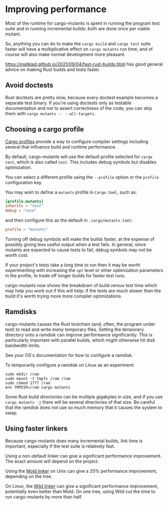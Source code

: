 # Improving performance

Most of the runtime for cargo-mutants is spent in running the program test suite
and in running incremental builds: both are done once per viable mutant.

So, anything you can do to make the `cargo build` and `cargo test` suite faster
will have a multiplicative effect on `cargo mutants` run time, and of course
will also make normal development more pleasant.

<https://matklad.github.io/2021/09/04/fast-rust-builds.html> has good general advice on making Rust builds and tests faster.

## Avoid doctests

Rust doctests are pretty slow, because every doctest example becomes a separate
test binary. If you're using doctests only as testable documentation and not to
assert correctness of the code, you can skip them with `cargo mutants --
--all-targets`.

## Choosing a cargo profile

[Cargo profiles](https://doc.rust-lang.org/cargo/reference/profiles.html) provide a way to configure compiler settings including several that influence build and runtime performance.

By default, cargo-mutants will use the default profile selected for `cargo test`, which is also called `test`. This includes debug symbols but disables optimization.

You can select a different profile using the `--profile` option or the `profile` configuration key.

You may wish to define a `mutants` profile in `Cargo.toml`, such as:

```toml
[profile.mutants]
inherits = "test"
debug = "none"
```

and then configure this as the default in `.cargo/mutants.toml`:

```toml
profile = "mutants"
```

Turning off debug symbols will make the builds faster, at the expense of possibly giving less useful output when a test fails. In general, since mutants are expected to cause tests to fail, debug symbols may not be worth cost.

If your project's tests take a long time to run then it may be worth experimenting with increasing the `opt` level or other optimization parameters in the profile, to trade off longer builds for faster test runs.

cargo-mutants now shows the breakdown of build versus test time which may help you work out if this will help: if the tests are much slower than the build it's worth trying more more compiler optimizations.

## Ramdisks

cargo-mutants causes the Rust toolchain (and, often, the program under test) to read and write _many_ temporary files. Setting the temporary directory onto a ramdisk can improve performance significantly. This is particularly important with parallel builds, which might otherwise hit disk bandwidth limits.

See your OS's documentation for how to configure a ramdisk.

To temporarily configure a ramdisk on Linux as an experiment:

```shell
sudo mkdir /ram
sudo mount -t tmpfs /ram /ram
sudo chmod 1777 /ram
env TMPDIR=/ram cargo mutants
```

Some Rust build directories can be multiple gigabytes in size, and if you use `cargo mutants -j` there will be several directories of that size. Be careful that the ramdisk does not use so much memory that it causes the system to swap.

## Using faster linkers

Because cargo-mutants does many incremental builds, link time is important, especially if the test suite is relatively fast.

Using a non-default linker can give a significant performance improvement. The exact amount will depend on the project.

Using the [Mold linker](https://github.com/rui314/mold) on Unix can give a 20% performance improvement, depending on the tree.

On Linux, the [Wild linker](https://github.com/davidlattimore/wild) can give a significant performance improvement, potentially even better than Mold. On one tree, using Wild cut the time to run cargo-mutants by more than half.

